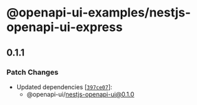 # @openapi-ui-examples/nestjs-openapi-ui-express

## 0.1.1

### Patch Changes

- Updated dependencies [[`397ce07`](https://github.com/openapi-ui/nodejs-openapi-ui/commit/397ce075aac7f1030f5f134e408f3b374807b05a)]:
  - @openapi-ui/nestjs-openapi-ui@0.1.0
